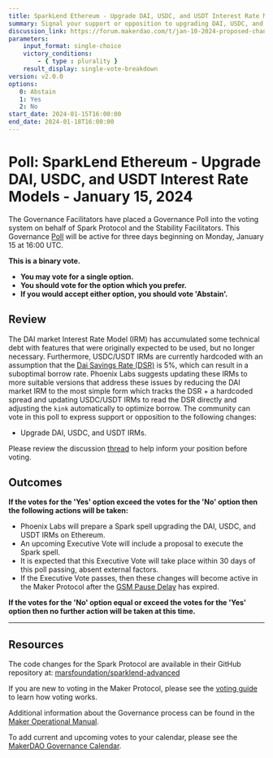```yaml
---
title: SparkLend Ethereum - Upgrade DAI, USDC, and USDT Interest Rate Models - January 15, 2024
summary: Signal your support or opposition to upgrading DAI, USDC, and USDT Interest Rate Models.
discussion_link: https://forum.makerdao.com/t/jan-10-2024-proposed-changes-to-sparklend-for-upcoming-spell/23389
parameters:
    input_format: single-choice
    victory_conditions:
        - { type : plurality }
    result_display: single-vote-breakdown
version: v2.0.0
options:
   0: Abstain
   1: Yes
   2: No
start_date: 2024-01-15T16:00:00
end_date: 2024-01-18T16:00:00
---
```

# Poll: SparkLend Ethereum - Upgrade DAI, USDC, and USDT Interest Rate Models - January 15, 2024

The Governance Facilitators have placed a Governance Poll into the voting system on behalf of Spark Protocol and the Stability Facilitators. This Governance [Poll](https://manual.makerdao.com/governance/governance-cycle/weekly-governance-cycle#weekly-governance-cycle-definitions-mip16c1) will be active for three days beginning on Monday, January 15 at 16:00 UTC.

**This is a binary vote.**
- **You may vote for a single option.**
- **You should vote for the option which you prefer.**
- **If you would accept either option, you should vote 'Abstain'.**

## Review

The DAI market Interest Rate Model (IRM) has accumulated some technical debt with features that were originally expected to be used, but no longer necessary. Furthermore, USDC/USDT IRMs are currently hardcoded with an assumption that the [Dai Savings Rate (DSR)](https://manual.makerdao.com/parameter-index/core/param-dai-savings-rate) is 5%, which can result in a suboptimal borrow rate. Phoenix Labs suggests updating these IRMs to more suitable versions that address these issues by reducing the DAI market IRM to the most simple form which tracks the DSR + a hardcoded spread and updating USDC/USDT IRMs to read the DSR directly and adjusting the `kink` automatically to optimize borrow. The community can vote in this poll to express support or opposition to the following changes:
- Upgrade DAI, USDC, and USDT IRMs.

Please review the discussion [thread](https://forum.makerdao.com/t/jan-10-2024-proposed-changes-to-sparklend-for-upcoming-spell/23389) to help inform your position before voting.

## Outcomes

**If the votes for the 'Yes' option exceed the votes for the 'No' option then the following actions will be taken:**
* Phoenix Labs will prepare a Spark spell upgrading the DAI, USDC, and USDT IRMs on Ethereum.
* An upcoming Executive Vote will include a proposal to execute the Spark spell.
* It is expected that this Executive Vote will take place within 30 days of this poll passing, absent external factors.
* If the Executive Vote passes, then these changes will become active in the Maker Protocol after the [GSM Pause Delay](https://manual.makerdao.com/parameter-index/core/param-gsm-pause-delay) has expired.

**If the votes for the 'No' option equal or exceed the votes for the 'Yes' option then no further action will be taken at this time.**

---

## Resources


The code changes for the Spark Protocol are available in their GitHub repository at: [marsfoundation/sparklend-advanced](https://github.com/marsfoundation/sparklend-advanced/tree/master)

If you are new to voting in the Maker Protocol, please see the [voting guide](https://manual.makerdao.com/governance/voting-in-makerdao/on-chain-governance) to learn how voting works.

Additional information about the Governance process can be found in the [Maker Operational Manual](https://manual.makerdao.com).

To add current and upcoming votes to your calendar, please see the [MakerDAO Governance Calendar](https://manual.makerdao.com/makerdao/calendars/governance-calendar).
